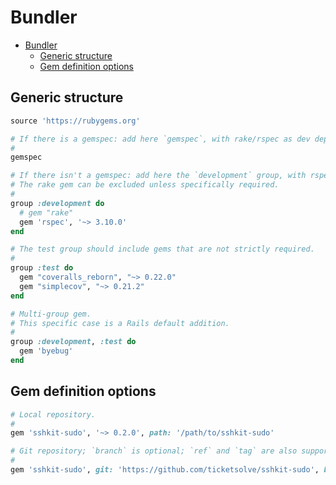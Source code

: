 # Bundler

- [Bundler](#bundler)
  - [Generic structure](#generic-structure)
  - [Gem definition options](#gem-definition-options)

## Generic structure

```ruby
source 'https://rubygems.org'

# If there is a gemspec: add here `gemspec`, with rake/rspec as dev dependencies.
#
gemspec

# If there isn't a gemspec: add here the `development` group, with rspec.
# The rake gem can be excluded unless specifically required.
#
group :development do
  # gem "rake"
  gem 'rspec', '~> 3.10.0'
end

# The test group should include gems that are not strictly required.
#
group :test do
  gem "coveralls_reborn", "~> 0.22.0"
  gem "simplecov", "~> 0.21.2"
end

# Multi-group gem.
# This specific case is a Rails default addition.
#
group :development, :test do
  gem 'byebug'
end
```

## Gem definition options

```ruby
# Local repository.
#
gem 'sshkit-sudo', '~> 0.2.0', path: '/path/to/sshkit-sudo'

# Git repository; `branch` is optional; `ref` and `tag` are also supported.
#
gem 'sshkit-sudo', git: 'https://github.com/ticketsolve/sshkit-sudo', branch: 'mytest'
```
